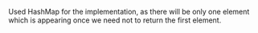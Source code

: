 Used HashMap for the implementation, as there will be only one element which is appearing once we need not to return the first element.